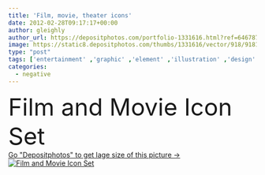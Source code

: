 ```yaml
---
title: 'Film, movie, theater icons'
date: 2012-02-28T09:17:17+00:00
author: gleighly
author_url: https://depositphotos.com/portfolio-1331616.html?ref=64678756
image: https://static8.depositphotos.com/thumbs/1331616/vector/918/9181832/api_thumb_450.jpg?forcejpeg=true
type: "post"
tags: ['entertainment' ,'graphic' ,'element' ,'illustration' ,'design' ,'set' ,'isolated' ,'shiny' ,'event' ,'equipment' ,'studio' ,'art' ,'black' ,'silhouette' ,'Photograph' ,'picture' ,'retro' ,'3d' ,'symbol' ,'motion' ,'icon' ,'industry' ,'stylish' ,'digital' ,'tape' ,'roll' ,'negative' ,'cinema' ,'cinematography' ,'film' ,'filmstrip' ,'strip' ,'curled' ,'layout' ,'icons' ,'theater' ,'theatre' ,'movie' ,'video' ,'curved' ,'reel' ,'slate' ,'projection' ,'cine' ,'hollywood' ,'clap' ,'spool' ,'and' ,'cinematic' ,'clapboard' ]
categories: 
  - negative
---
```

<div aling="center">
            <font size="60"> Film and Movie Icon Set</font>   
</div>
<div>
    <a href='https://depositphotos.com/9181832/stock-illustration-film-movie-theater-icons.html?ref=64678756' target=_blank > Go "Depositphotos" to get lage size of this picture ->
        <img href='https://depositphotos.com/9181832/stock-illustration-film-movie-theater-icons.html?ref=64678756' src='https://static8.depositphotos.com/1331616/918/v/950/depositphotos_9181832-stock-illustration-film-movie-theater-icons.jpg?forcejpeg=true' alt='Film and Movie Icon Set' >
    </a>
</div>
